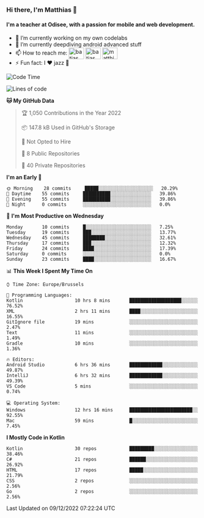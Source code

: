 ### Hi there, I'm Matthias 👋

#### I'm a teacher at Odisee, with a passion for mobile and web development.

- 🔭 I’m currently working on my own codelabs
- 🌱 I’m currently deepdiving android advanced stuff
- 📫 How to reach me: <a href="https://dev.to/batjas" target="_blank"><img align="center" src="https://raw.githubusercontent.com/rahuldkjain/github-profile-readme-generator/master/src/images/icons/Social/devto.svg" alt="batjas" height="30" width="40" /></a>
<a href="https://twitter.com/batjas" target="_blank"><img align="center" src="https://raw.githubusercontent.com/rahuldkjain/github-profile-readme-generator/master/src/images/icons/Social/twitter.svg" alt="batjas" height="30" width="40" /></a>
<a href="https://linkedin.com/in/matthiasdruwé" target="_blank"><img align="center" src="https://raw.githubusercontent.com/rahuldkjain/github-profile-readme-generator/master/src/images/icons/Social/linked-in-alt.svg" alt="matthiasdruwé" height="30" width="40" /></a>
- ⚡ Fun fact: I ❤ jazz 🎷


<!--START_SECTION:waka-->
![Code Time](http://img.shields.io/badge/Code%20Time-582%20hrs%209%20mins-blue)

![Lines of code](https://img.shields.io/badge/From%20Hello%20World%20I%27ve%20Written-219%20Thousand%20lines%20of%20code-blue)

**🐱 My GitHub Data** 

> 🏆 1,050 Contributions in the Year 2022
 > 
> 📦 147.8 kB Used in GitHub's Storage 
 > 
> 🚫 Not Opted to Hire
 > 
> 📜 8 Public Repositories 
 > 
> 🔑 40 Private Repositories  
 > 
**I'm an Early 🐤** 

```text
🌞 Morning    28 commits     █████░░░░░░░░░░░░░░░░░░░░   20.29% 
🌆 Daytime    55 commits     ██████████░░░░░░░░░░░░░░░   39.86% 
🌃 Evening    55 commits     ██████████░░░░░░░░░░░░░░░   39.86% 
🌙 Night      0 commits      ░░░░░░░░░░░░░░░░░░░░░░░░░   0.0%

```
📅 **I'm Most Productive on Wednesday** 

```text
Monday       10 commits     █░░░░░░░░░░░░░░░░░░░░░░░░   7.25% 
Tuesday      19 commits     ███░░░░░░░░░░░░░░░░░░░░░░   13.77% 
Wednesday    45 commits     ████████░░░░░░░░░░░░░░░░░   32.61% 
Thursday     17 commits     ███░░░░░░░░░░░░░░░░░░░░░░   12.32% 
Friday       24 commits     ████░░░░░░░░░░░░░░░░░░░░░   17.39% 
Saturday     0 commits      ░░░░░░░░░░░░░░░░░░░░░░░░░   0.0% 
Sunday       23 commits     ████░░░░░░░░░░░░░░░░░░░░░   16.67%

```


📊 **This Week I Spent My Time On** 

```text
⌚︎ Time Zone: Europe/Brussels

💬 Programming Languages: 
Kotlin                   10 hrs 8 mins       ███████████████████░░░░░░   76.52% 
XML                      2 hrs 11 mins       ████░░░░░░░░░░░░░░░░░░░░░   16.55% 
GitIgnore file           19 mins             ░░░░░░░░░░░░░░░░░░░░░░░░░   2.47% 
Text                     11 mins             ░░░░░░░░░░░░░░░░░░░░░░░░░   1.49% 
Gradle                   10 mins             ░░░░░░░░░░░░░░░░░░░░░░░░░   1.36%

🔥 Editors: 
Android Studio           6 hrs 36 mins       ████████████░░░░░░░░░░░░░   49.87% 
IntelliJ                 6 hrs 32 mins       ████████████░░░░░░░░░░░░░   49.39% 
VS Code                  5 mins              ░░░░░░░░░░░░░░░░░░░░░░░░░   0.74%

💻 Operating System: 
Windows                  12 hrs 16 mins      ███████████████████████░░   92.55% 
Mac                      59 mins             █░░░░░░░░░░░░░░░░░░░░░░░░   7.45%

```

**I Mostly Code in Kotlin** 

```text
Kotlin                   30 repos            █████████░░░░░░░░░░░░░░░░   38.46% 
C#                       21 repos            ██████░░░░░░░░░░░░░░░░░░░   26.92% 
HTML                     17 repos            █████░░░░░░░░░░░░░░░░░░░░   21.79% 
CSS                      2 repos             ░░░░░░░░░░░░░░░░░░░░░░░░░   2.56% 
Go                       2 repos             ░░░░░░░░░░░░░░░░░░░░░░░░░   2.56%

```



 Last Updated on 09/12/2022 07:22:24 UTC
<!--END_SECTION:waka-->
